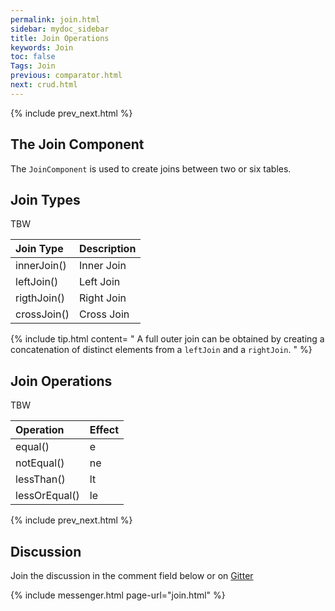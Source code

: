 ```yaml
---
permalink: join.html
sidebar: mydoc_sidebar
title: Join Operations
keywords: Join
toc: false
Tags: Join
previous: comparator.html
next: crud.html
---
```


{% include prev_next.html %}


## The Join Component

The `JoinComponent` is used to create joins between two or six tables. 


## Join Types
TBW

| Join Type      |  Description
| :------------- | :---------------------------------------------------------------------------------------------- |
| innerJoin()    | Inner Join  |
| leftJoin()     | Left Join   |
| rigthJoin()    | Right Join  |
| crossJoin()    | Cross Join  |


{% include tip.html content= "
A full outer join can be obtained by creating a concatenation of distinct elements from a `leftJoin` and a `rightJoin`.
" %}

## Join Operations
TBW


| Operation      | Effect
| :------------- | :----------------------------------------------------------------------------------- |
| equal()        | e
| notEqual()     | ne
| lessThan()     | lt
| lessOrEqual()  | le


{% include prev_next.html %}

## Discussion
Join the discussion in the comment field below or on [Gitter](https://gitter.im/speedment/speedment)

{% include messenger.html page-url="join.html" %}

